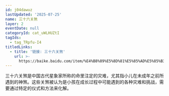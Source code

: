 ```yaml
---
id: j04dawuz
lastUpdated: '2025-07-25'
name: 三十六关煞
layer: 2
eventDate: null
categoryId: cat_uWLHUZtI
tagIds:
  - tag_TRpfu-I4
titledLinks:
  - title: '链接: 三十六关煞'
    url: >-
      https://baike.baidu.com/item/%E4%B8%89%E5%8D%81%E5%85%AD%E5%85%B3%E7%85%9E/1193567
---
```

三十六关煞是中国古代星象家所称的命里注定的灾难，尤其指小儿在未成年之前所遇到的神煞。这些关煞被认为是小孩在成长过程中可能遇到的各种灾难和挑战，需要通过特定的仪式和方法来化解。
